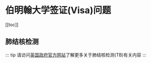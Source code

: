 # 伯明翰大学签证(Visa)问题

[[toc]]

## 肺结核检测

::: tip
请访问[英国政府官方网站](https://www.gov.uk/government/publications/tuberculosis-test-for-a-uk-visa-clinics-in-china/approved-tuberculosis-testing-clinics-in-china)了解更多关于肺结核检测(TB)有关内容
:::
